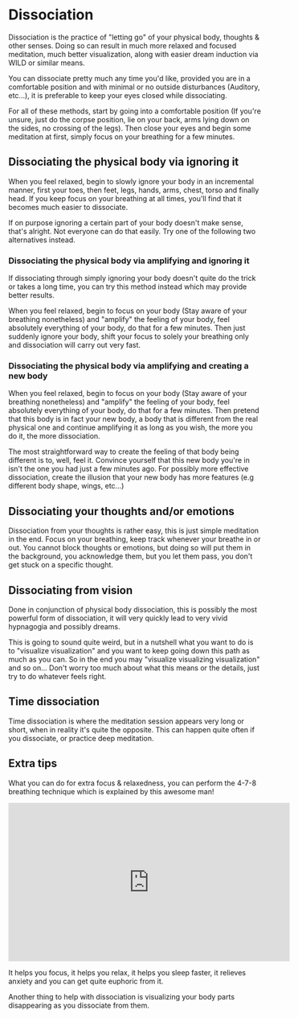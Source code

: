# Dissociation
Dissociation is the practice of "letting go" of your physical body, thoughts & other senses.
Doing so can result in much more relaxed and focused meditation, much better visualization, along with easier dream induction via WILD or similar means.

You can dissociate pretty much any time you'd like, provided you are in a comfortable position and with minimal or no outside disturbances (Auditory, etc...), it is preferable to keep your eyes closed while dissociating.

For all of these methods, start by going into a comfortable position (If you're unsure, just do the corpse position, lie on your back, arms lying down on the sides, no crossing of the legs).
Then close your eyes and begin some meditation at first, simply focus on your breathing for a few minutes.

## Dissociating the physical body via ignoring it
When you feel relaxed, begin to slowly ignore your body in an incremental manner, first your toes, then feet, legs, hands, arms, chest, torso and finally head.
If you keep focus on your breathing at all times, you'll find that it becomes much easier to dissociate.

If on purpose ignoring a certain part of your body doesn't make sense, that's alright.
Not everyone can do that easily.
Try one of the following two alternatives instead.

### Dissociating the physical body via amplifying and ignoring it
If dissociating through simply ignoring your body doesn't quite do the trick or takes a long time, you can try this method instead which may provide better results.

When you feel relaxed, begin to focus on your body (Stay aware of your breathing nonetheless) and "amplify" the feeling of your body, feel absolutely everything of your body, do that for a few minutes.
Then just suddenly ignore your body, shift your focus to solely your breathing only and dissociation will carry out very fast.

### Dissociating the physical body via amplifying and creating a new body
When you feel relaxed, begin to focus on your body (Stay aware of your breathing nonetheless) and "amplify" the feeling of your body, feel absolutely everything of your body, do that for a few minutes.
Then pretend that this body is in fact your new body, a body that is different from the real physical one and continue amplifying it as long as you wish, the more you do it, the more dissociation.

The most straightforward way to create the feeling of that body being different is to, well, feel it.
Convince yourself that this new body you're in isn't the one you had just a few minutes ago.
For possibly more effective dissociation, create the illusion that your new body has more features (e.g different body shape, wings, etc...)

## Dissociating your thoughts and/or emotions
Dissociation from your thoughts is rather easy, this is just simple meditation in the end. Focus on your breathing, keep track whenever your breathe in or out.
You cannot block thoughts or emotions, but doing so will put them in the background, you acknowledge them, but you let them pass, you don't get stuck on a specific thought.

## Dissociating from vision
Done in conjunction of physical body dissociation, this is possibly the most powerful form of dissociation, it will very quickly lead to very vivid hypnagogia and possibly dreams.

This is going to sound quite weird, but in a nutshell what you want to do is to "visualize visualization" and you want to keep going down this path as much as you can. So in the end you may "visualize visualizing visualization" and so on...
Don't worry too much about what this means or the details, just try to do whatever feels right.

## Time dissociation
Time dissociation is where the meditation session appears very long or short, when in reality it's quite the opposite.
This can happen quite often if you dissociate, or practice deep meditation.

## Extra tips
What you can do for extra focus & relaxedness, you can perform the 4-7-8 breathing technique which is explained by this awesome man!

<iframe width="560" height="315" src="https://www.youtube.com/embed/gz4G31LGyog" frameborder="0" allowfullscreen></iframe>

It helps you focus, it helps you relax, it helps you sleep faster, it relieves anxiety and you can get quite euphoric from it.

Another thing to help with dissociation is visualizing your body parts disappearing as you dissociate from them.
